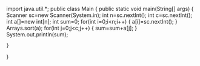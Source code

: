 import java.util.*;
public class Main
{
	public static void main(String[] args) 
	{
	    Scanner sc=new Scanner(System.in);
	    int n=sc.nextInt();
	    int c=sc.nextInt();
	    int a[]=new int[n];
	    int sum=0;
	    for(int i=0;i<n;i++)
	    {
	        a[i]=sc.nextInt();
	    }
	    Arrays.sort(a);
	    for(int j=0;j<c;j++)
	    {
	        sum=sum+a[j];
	    }
	    System.out.println(sum);
	    
	}
}


